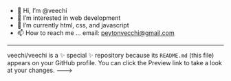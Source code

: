 - 👋 Hi, I’m @veechi
- 👀 I’m interested in web development
- 🌱 I’m currently html, css, and javascript
- 📫 How to reach me ... email: peytonvecchi@gmail.com
---
veechi/veechi is a ✨ special ✨ repository because its `README.md` (this file) appears on your GitHub profile.
You can click the Preview link to take a look at your changes.
--->
